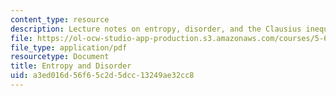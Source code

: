```yaml
---
content_type: resource
description: Lecture notes on entropy, disorder, and the Clausius inequality.
file: https://ol-ocw-studio-app-production.s3.amazonaws.com/courses/5-60-thermodynamics-kinetics-spring-2008/a3ed016d56f65c2d5dcc13249ae32cc8_lec_10.pdf
file_type: application/pdf
resourcetype: Document
title: Entropy and Disorder
uid: a3ed016d-56f6-5c2d-5dcc-13249ae32cc8
---
```

